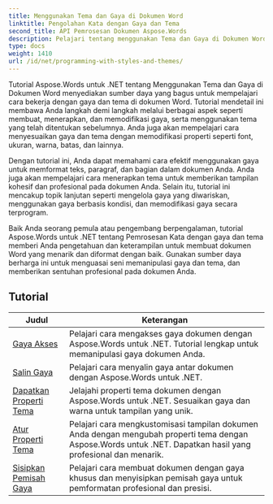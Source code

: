 ```yaml
---
title: Menggunakan Tema dan Gaya di Dokumen Word
linktitle: Pengolahan Kata dengan Gaya dan Tema
second_title: API Pemrosesan Dokumen Aspose.Words
description: Pelajari tentang menggunakan Tema dan Gaya di Dokumen Word dengan Aspose.Words untuk .NET. Pelajari cara membuat, menerapkan, dan mengkustomisasi gaya dan tema di dokumen Word Anda dengan tutorial langkah demi langkah dan contoh kode C#.
type: docs
weight: 1410
url: /id/net/programming-with-styles-and-themes/
---
```

Tutorial Aspose.Words untuk .NET tentang Menggunakan Tema dan Gaya di Dokumen Word menyediakan sumber daya yang bagus untuk mempelajari cara bekerja dengan gaya dan tema di dokumen Word. Tutorial mendetail ini membawa Anda langkah demi langkah melalui berbagai aspek seperti membuat, menerapkan, dan memodifikasi gaya, serta menggunakan tema yang telah ditentukan sebelumnya. Anda juga akan mempelajari cara menyesuaikan gaya dan tema dengan memodifikasi properti seperti font, ukuran, warna, batas, dan lainnya.

Dengan tutorial ini, Anda dapat memahami cara efektif menggunakan gaya untuk memformat teks, paragraf, dan bagian dalam dokumen Anda. Anda juga akan mempelajari cara menerapkan tema untuk memberikan tampilan kohesif dan profesional pada dokumen Anda. Selain itu, tutorial ini mencakup topik lanjutan seperti mengelola gaya yang diwariskan, menggunakan gaya berbasis kondisi, dan memodifikasi gaya secara terprogram.

Baik Anda seorang pemula atau pengembang berpengalaman, tutorial Aspose.Words untuk .NET tentang Pemrosesan Kata dengan gaya dan tema memberi Anda pengetahuan dan keterampilan untuk membuat dokumen Word yang menarik dan diformat dengan baik. Gunakan sumber daya berharga ini untuk menguasai seni memanipulasi gaya dan tema, dan memberikan sentuhan profesional pada dokumen Anda.

 ## Tutorial
| Judul | Keterangan |
| --- | --- |
| [Gaya Akses](./access-styles/) | Pelajari cara mengakses gaya dokumen dengan Aspose.Words untuk .NET. Tutorial lengkap untuk memanipulasi gaya dokumen Anda. |
| [Salin Gaya](./copy-styles/) | Pelajari cara menyalin gaya antar dokumen dengan Aspose.Words untuk .NET. |
| [Dapatkan Properti Tema](./get-theme-properties/) | Jelajahi properti tema dokumen dengan Aspose.Words untuk .NET. Sesuaikan gaya dan warna untuk tampilan yang unik. |
| [Atur Properti Tema](./set-theme-properties/) | Pelajari cara mengkustomisasi tampilan dokumen Anda dengan mengubah properti tema dengan Aspose.Words untuk .NET. Dapatkan hasil yang profesional dan menarik. |
| [Sisipkan Pemisah Gaya](./insert-style-separator/) | Pelajari cara membuat dokumen dengan gaya khusus dan menyisipkan pemisah gaya untuk pemformatan profesional dan presisi. |